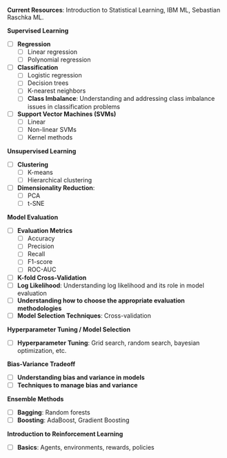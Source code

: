 **Current Resources**: Introduction to Statistical Learning, IBM ML, Sebastian Raschka ML.


**Supervised Learning**
- [ ] **Regression**
    - [ ] Linear regression
    - [ ] Polynomial regression
- [ ] **Classification**
    - [ ] Logistic regression
    - [ ] Decision trees
    - [ ] K-nearest neighbors
    - [ ] **Class Imbalance**: Understanding and addressing class imbalance issues in classification problems
- [ ] **Support Vector Machines (SVMs)**
    - [ ] Linear
    - [ ] Non-linear SVMs
    - [ ] Kernel methods

**Unsupervised Learning**
- [ ] **Clustering**
    - [ ] K-means
    - [ ] Hierarchical clustering
- [ ] **Dimensionality Reduction**:
    - [ ] PCA
    - [ ] t-SNE

**Model Evaluation**
- [ ] **Evaluation Metrics**
    - [ ] Accuracy
    - [ ] Precision
    - [ ] Recall
    - [ ] F1-score
    - [ ] ROC-AUC
- [ ] **K-fold Cross-Validation**
- [ ] **Log Likelihood**: Understanding log likelihood and its role in model evaluation
- [ ] **Understanding how to choose the appropriate evaluation methodologies**
- [ ] **Model Selection Techniques**: Cross-validation

**Hyperparameter Tuning / Model Selection**
- [ ] **Hyperparameter Tuning**: Grid search, random search, bayesian optimization, etc.

**Bias-Variance Tradeoff**
- [ ] **Understanding bias and variance in models**
- [ ] **Techniques to manage bias and variance**

**Ensemble Methods**
- [ ] **Bagging**: Random forests
- [ ] **Boosting**: AdaBoost, Gradient Boosting

**Introduction to Reinforcement Learning**
- [ ] **Basics**: Agents, environments, rewards, policies


